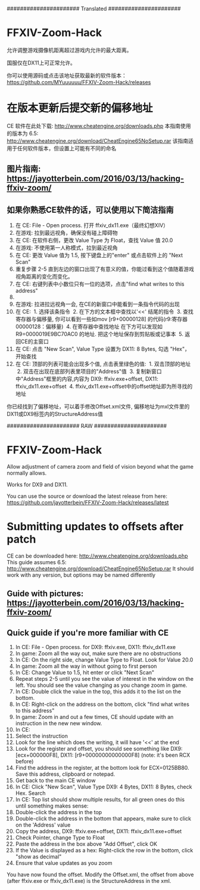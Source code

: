 ######################  Translated  ######################

# FFXIV-Zoom-Hack
允许调整游戏摄像机距离超过游戏内允许的最大距离。

国服仅在DX11上可正常允许。

你可以使用源码或点击该地址获取最新的软件版本：https://github.com/MYuuuuuu/FFXIV-Zoom-Hack/releases

# 在版本更新后提交新的偏移地址
CE 软件在此处下载: http://www.cheatengine.org/downloads.php
本指南使用的版本为 6.5: http://www.cheatengine.org/download/CheatEngine65NoSetup.rar
该指南适用于任何软件版本，但设置上可能有不同的命名

## 图片指南: https://jayotterbein.com/2016/03/13/hacking-ffxiv-zoom/

## 如果你熟悉CE软件的话，可以使用以下简洁指南
1. 在 CE: File - Open process.  打开 ffxiv_dx11.exe（最终幻想XIV）
2. 在游戏: 拉到最远视角，确保没有碰上障碍物
3. 在 CE: 在软件右侧，更改 Value Type 为 Float，查找 Value 值 20.0
4. 在游戏: 不使用第一人称模式，拉到最近视角
5. 在 CE: 更改 Value 值为 1.5, 按下键盘上的"enter" 或点击软件上的 "Next Scan"
6. 重复步骤 2-5 直到左边的窗口出现了有意义的值，你能过看到这个值随着游戏视角距离的变化而变化。 
7. 在 CE: 右键列表中小数位只有一位的选项，点击"find what writes to this address"
8. 
9. 在游戏: 拉进拉远视角一会, 在CE的新窗口中能看到一条指令代码的出现
10. 在 CE:
  1. 选择该条指令
  2. 在下方的文本框中查找以'<<' 结尾的指令
  3. 查找寄存器与偏移量, 你可以看到一些如mov [r9+00000128] 的代码(r9:寄存器 00000128：偏移量)
  4. 在寄存器中查找地址 在下方可以发现如 R9=0000019E9BC70AC0 的地址.  把这个地址保存到剪贴板或记事本
  5. 返回CE的主窗口
11. 在 CE: 点击 "New Scan", Value Type 设置为  DX11: 8 Bytes, 勾选 "Hex"，开始查找
12. 在 CE: 顶部的列表可能会出现多个值, 点击表里绿色的值:
  1. 双击顶部的地址
  2. 双击在出现在底部列表里项目的"Address"值
  3. 复制新窗口中"Address"框里的内容,内容为 DX9: ffxiv.exe+offset, DX11: ffxiv_dx11.exe+offset
  4. ffxiv_dx11.exe+offset中的offset地址即为所寻找的地址

你已经找到了偏移地址，可以着手修改Offset.xml文件, 偏移地址为mxl文件里的DX11或DX9标签内的StructureAddress值
 
######################  RAW  ######################
 
# FFXIV-Zoom-Hack
Allow adjustment of camera zoom and field of vision beyond what the game normally allows.
 
Works for DX9 and DX11.

You can use the source or download the latest release from here: https://github.com/jayotterbein/FFXIV-Zoom-Hack/releases/latest

# Submitting updates to offsets after patch
CE can be downloaded here: http://www.cheatengine.org/downloads.php
This guide assumes 6.5: http://www.cheatengine.org/download/CheatEngine65NoSetup.rar
It should work with any version, but options may be named differently

## Guide with pictures: https://jayotterbein.com/2016/03/13/hacking-ffxiv-zoom/

## Quick guide if you're more familiar with CE
1. In CE: File - Open process.  for DX9: ffxiv.exe, DX11: ffxiv_dx11.exe
2. In game: Zoom all the way out, make sure there are no obstructions
3. In CE: On the right side, change Value Type to Float.  Look for Value 20.0
4. In game: Zoom all the way in without going to first person
5. In CE: Change Value to 1.5, hit enter or click "Next Scan"
6. Repeat steps 2-5 until you see the value of interest in the window on the left.  You should see the value changing as you change zoom in game.
7. In CE: Double click the value in the top, this adds it to the list on the bottom.
8. In CE: Right-click on the address on the bottom, click "find what writes to this address"
9. In game: Zoom in and out a few times, CE should update with an instruction in the new new window.
10. In CE:
  1. Select the instruction
  2. Look for the line which does the writing, it will have '<<' at the end
  3. Look for the register and offset, you should see something like DX9: [ecx+000000F8], DX11: [r9+00000000000000F8] (note: it's been RCX before)
  4. Find the address in the register, at the bottom look for ECX=0125BB80.  Save this address, clipboard or notepad.
  5. Get back to the main CE window
11. In CE: Click "New Scan", Value Type DX9: 4 Bytes, DX11: 8 Bytes, check Hex.  Search
12. In CE: Top list should show multiple results, for all green ones do this until something makes sense:
  1. Double-click the address in the top
  2. Double-click the address in the bottom that appears, make sure to click on the 'Address' value
  3. Copy the address, DX9: ffxiv.exe+offset, DX11: ffxiv_dx11.exe+offset
  4. Check Pointer, change Type to Float
  5. Paste the address in the box above "Add Offset", click OK
  6. If the Value is displayed as a hex: Right-click the row in the bottom, click "show as decimal"
  7. Ensure that value updates as you zoom

You have now found the offset.  Modify the Offset.xml, the offset from above (after ffxiv.exe or ffxiv_dx11.exe)
is the StructureAddress in the xml.
